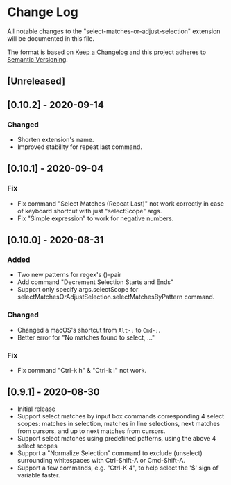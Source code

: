 # Change Log

All notable changes to the "select-matches-or-adjust-selection" extension will be documented in this file.

The format is based on [Keep a Changelog](http://keepachangelog.com/en/1.0.0/)
and this project adheres to [Semantic Versioning](http://semver.org/spec/v2.0.0.html).

## [Unreleased]

## [0.10.2] - 2020-09-14

### Changed

- Shorten extension's name.
- Improved stability for repeat last command.

## [0.10.1] - 2020-09-04

### Fix
- Fix command "Select Matches (Repeat Last)" not work correctly in case of keyboard shortcut with just "selectScope" args.
- Fix "Simple expression" to work for negative numbers.

## [0.10.0] - 2020-08-31

### Added
- Two new patterns for regex's ()-pair
- Add command "Decrement Selection Starts and Ends"
- Support only specify args.selectScope for selectMatchesOrAdjustSelection.selectMatchesByPattern command.

### Changed
- Changed a macOS's shortcut from `Alt-;` to `Cmd-;`.
- Better error for "No matches found to select, ..."

### Fix
- Fix command "Ctrl-k h" & "Ctrl-k l" not work.

## [0.9.1] - 2020-08-30

- Initial release
- Support select matches by input box commands corresponding 4 select scopes: matches in selection, matches in line selections, next matches from cursors, and up to next matches from cursors.
- Support select matches using predefined patterns, using the above 4 select scopes
- Support a "Normalize Selection" command to exclude (unselect) surrounding whitespaces with Ctrl-Shift-A or Cmd-Shift-A.
- Support a few commands, e.g. "Ctrl-K 4", to help select the '$' sign of variable faster.
